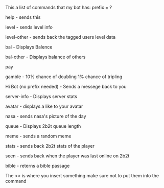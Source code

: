 This a list of commands that my bot has:
prefix = ?

help - sends this

level - sends level info

level-other <taggedUser> - sends back the tagged users level data
  
bal - Displays Balence

bal-other <taggedUser> - Displays balance of others
  
pay <taggedUser> <Amount>
  
gamble <amount> - 10% chance of doubling 1% chance of tripling
  
Hi Bot (no prefix needed) - Sends a messege back to you

server-info - Displays server stats

avatar - displays a like to your avatar

nasa - sends nasa's picture of the day

queue - Displays 2b2t queue length

meme - sends a random meme

stats <Mc Username> - sends back 2b2t stats of the player
  
seen <Mc Username> - sends back when the player was last online on 2b2t
  
bible <passage> - reterns a bible passage
  
The <> is where you insert something make sure not to put them into the command
